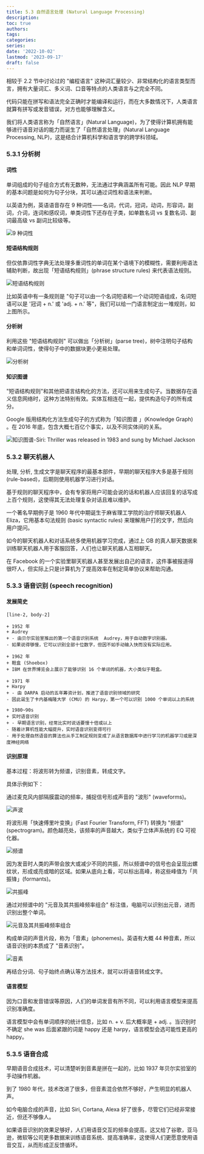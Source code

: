 ```yaml
---
title: 5.3 自然语言处理 (Natural Language Processing)
description: 
toc: true
authors:
tags:
categories:
series:
date: '2022-10-02'
lastmod: '2023-09-17'
draft: false
---
```

相较于 2.2 节中讨论过的 "编程语言" 这种词汇量较少、非常结构化的语言类型而言，拥有大量词汇、多义词、口音等特点的人类语言与之完全不同。

代码只能在拼写和语法完全正确时才能编译和运行，而在大多数情况下，人类语言就算有拼写或发音错误，对方也能够理解含义。

我们将人类语言称为「自然语言」(Natural Language)，为了使得计算机拥有能够进行语音对话的能力而诞生了「自然语言处理」(Natural Language Processing, NLP)，这是结合计算机科学和语言学的跨学科领域。

### 5.3.1 分析树

#### 词性

单词组成的句子组合方式有无数种，无法通过字典涵盖所有可能。因此 NLP 早期的基本问题是如何为句子分块，其可以通过词性和语法来判断。

以英语为例，英语语音存在 9 种词性——名词，代词，冠词，动词，形容词，副词，介词，连词和感叹词，单类词性下还存在子类，如单数名词 vs 复数名词、副词最高级 vs 副词比较级等。

![9 种词性](https://zyin-1309341307.cos.ap-nanjing.myqcloud.com/note/1675493960162.png)

#### 短语结构规则

但仅依靠词性字典无法处理多重词性的单词在某个语境下的模糊性，需要利用语法辅助判断，故出现「短语结构规则」(phrase structure rules) 来代表语法规则。

![短语结构规则](https://zyin-1309341307.cos.ap-nanjing.myqcloud.com/note/1675494004128.png)

比如英语中有一条规则是 "句子可以由一个名词短语和一个动词短语组成，名词短语可以是 '冠词 + n.' 或 'adj. + n.' 等"，我们可以给一门语言制定出一堆规则，如上图所示。

#### 分析树

利用这些 "短语结构规则" 可以做出「分析树」(parse tree)，树中注明句子结构和单词词性，使得句子中的数据块更小更易处理。

![分析树](https://zyin-1309341307.cos.ap-nanjing.myqcloud.com/note/1675494113532.png)

#### 知识图谱

"短语结构规则"和其他把语言结构化的方法，还可以用来生成句子。当数据存在语义信息网络时，这种方法特别有效。实体互相连在一起，提供构造句子的所有成分。

Google 版用结构化方法生成句子的方式称为「知识图谱 」(Knowledge Graph) 。在 2016 年底，包含大概七百亿个事实，以及不同实体间的关系。

![知识图谱-Siri: Thriller was released in 1983 and sung by Michael Jackson](https://zyin-1309341307.cos.ap-nanjing.myqcloud.com/note/1675494579254.png)

### 5.3.2 聊天机器人

处理, 分析, 生成文字是聊天程序的最基本部件，早期的聊天程序大多是基于规则 (rule-based)，后期则使用机器学习进行对话。

基于规则的聊天程序中，会有专家将用户可能会说的话和机器人应该回复的话写成上百个规则，这使得其无法处理复杂对话且难以维护。

一个著名早期例子是 1960 年代中期诞生于麻省理工学院的治疗师聊天机器人 Eliza，它用基本句法规则 (basic syntactic rules) 来理解用户打的文字，然后向用户提问。

如今的聊天机器人和对话系统多使用机器学习完成，通过上 GB 的真人聊天数据来训练聊天机器人用于客服回答，人们也让聊天机器人互相聊天。

在 Facebook 的一个实验里聊天机器人甚至发展出自己的语言，这件事被报道得很吓人，但实际上只是计算机为了提高效率在制定简单协议来帮助沟通。

### 5.3.3 语音识别 (speech recognition)

#### 发展简史

```timeline
[line-2, body-2]

+ 1952 年
+ Audrey
+ - 由贝尔实验室推出的第一个语音识别系统  Audrey，用于自动数字识别器。
- 如果说得够慢，它可以识别全部十位数字，但因不如手动输入快而没有实际应用。

+ 1962 年
+ 鞋盒 (Shoebox)
+ IBM 在世界博览会上展示了能够识别 16 个单词的机器，大小类似于鞋盒。

+ 1971 年
+ Harpy
+ - 由 DARPA 启动的五年筹资计划，推进了语音识别领域的研究
- 因此诞生了卡内基梅隆大学 (CMU) 的 Harpy，第一个可以识别 1000 个单词以上的系统

+ 1980~90s
+ 实时语音识别
+ - 早期语言识别，经常比实时说话要慢十倍或以上
- 随着计算机性能大幅提升，实时语音识别变得可行
- 用于处理自然语音的算法也从手工制定规则变成了从语言数据库中进行学习的机器学习或是深度神经网络

```

#### 识别原理

基本过程：将波形转为频谱，识别音素，转成文字。

具体示例如下：

通过麦克风内部隔膜震动的频率，捕捉信号形成声音的 "波形" (waveforms)。

![声波](https://zyin-1309341307.cos.ap-nanjing.myqcloud.com/note/1675495865620.png)

将波形用「快速傅里叶变换」(Fast Fourier Transform, FFT) 转换为 "频谱"(spectrogram)。颜色越亮处，该频率的声音越大，类似于立体声系统的 EQ 可视化器。

![频谱](https://zyin-1309341307.cos.ap-nanjing.myqcloud.com/note/1675496137598.png)

因为发音时人类的声带会放大或减少不同的共振，所以频谱中的信号也会呈现出螺纹状，形成或亮或暗的区域。如果从底向上看，可以标出高峰，称这些峰值为「共振锋」(formants)。

![共振峰](https://zyin-1309341307.cos.ap-nanjing.myqcloud.com/note/1675496487850.png)

通过对频谱中的 "元音及其共振峰频率组合" 标注值，电脑可以识别出元音，进而识别出整个单词。

![元音及其共振峰频率组合](https://zyin-1309341307.cos.ap-nanjing.myqcloud.com/note/1675496543156.png)

构成单词的声音片段，称为「音素」(phonemes)。英语有大概 44 种音素，所以语音识别的本质成了 "音素识别"。

![音素](https://zyin-1309341307.cos.ap-nanjing.myqcloud.com/note/1675496773218.png)

再结合分词、句子始终点确认等方法技术，就可以将语音转成文字。

#### 语言模型

因为口音和发音错误等原因，人们的单词发音有所不同，可以利用语言模型来提高识别准确度。

语言模型中会有单词顺序的统计信息，比如 n. + v. 后大概率是 + adj. 。当识别时不确定 she was 后面紧跟的词是 happy 还是 harpy，语言模型会选可能性更高的 happy。

### 5.3.5 语音合成

早期语音合成技术，可以清楚听到音素是拼在一起的，比如 1937 年贝尔实验室的手动操作机器。

到了 1980 年代，技术改进了很多，但音素混合依然不够好，产生明显的机器人声。

如今电脑合成的声音，比如 Siri, Cortana, Alexa 好了很多，尽管它们已经非常接近，但还不够像人。

如果语音识别的效果足够好，人们用语音交互的频率会提高，这又给了谷歌，亚马逊，微软等公司更多数据来训练语音系统、提高准确率，这使得人们更愿意使用语音交互，从而形成正反馈循环。
